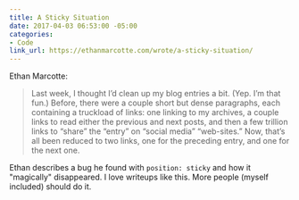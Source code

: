 ```yaml
---
title: A Sticky Situation
date: 2017-04-03 06:53:00 -05:00
categories:
- Code
link_url: https://ethanmarcotte.com/wrote/a-sticky-situation/
---
```


Ethan Marcotte:

> Last week, I thought I’d clean up my blog entries a bit. (Yep. I’m that fun.) Before, there were a couple short but dense paragraphs, each containing a truckload of links: one linking to my archives, a couple links to read either the previous and next posts, and then a few trillion links to “share” the “entry” on “social media” “web-sites.” Now, that’s all been reduced to two links, one for the preceding entry, and one for the next one.

Ethan describes a bug he found with `position: sticky` and how it "magically" disappeared. I love writeups like this. More people (myself included) should do it.
